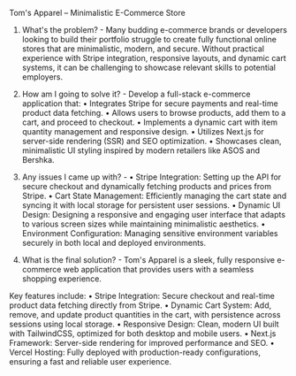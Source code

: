 Tom's Apparel – Minimalistic E-Commerce Store

1. What's the problem? - 
Many budding e-commerce brands or developers looking to build their portfolio struggle to create fully functional online stores that are minimalistic, modern, and secure. Without practical experience with Stripe integration, responsive layouts, and dynamic cart systems, it can be challenging to showcase relevant skills to potential employers.

2. How am I going to solve it? -
Develop a full-stack e-commerce application that:
• Integrates Stripe for secure payments and real-time product data fetching.
• Allows users to browse products, add them to a cart, and proceed to checkout.
• Implements a dynamic cart with item quantity management and responsive design.
• Utilizes Next.js for server-side rendering (SSR) and SEO optimization.
• Showcases clean, minimalistic UI styling inspired by modern retailers like ASOS and Bershka.

3. Any issues I came up with? -
• Stripe Integration: Setting up the API for secure checkout and dynamically fetching products and prices from Stripe.
• Cart State Management: Efficiently managing the cart state and syncing it with local storage for persistent user sessions.
• Dynamic UI Design: Designing a responsive and engaging user interface that adapts to various screen sizes while maintaining minimalistic aesthetics.
• Environment Configuration: Managing sensitive environment variables securely in both local and deployed environments.

4. What is the final solution? -
Tom's Apparel is a sleek, fully responsive e-commerce web application that provides users with a seamless shopping experience.

Key features include:
• Stripe Integration: Secure checkout and real-time product data fetching directly from Stripe.
• Dynamic Cart System: Add, remove, and update product quantities in the cart, with persistence across sessions using local storage.
• Responsive Design: Clean, modern UI built with TailwindCSS, optimized for both desktop and mobile users.
• Next.js Framework: Server-side rendering for improved performance and SEO.
• Vercel Hosting: Fully deployed with production-ready configurations, ensuring a fast and reliable user experience.

